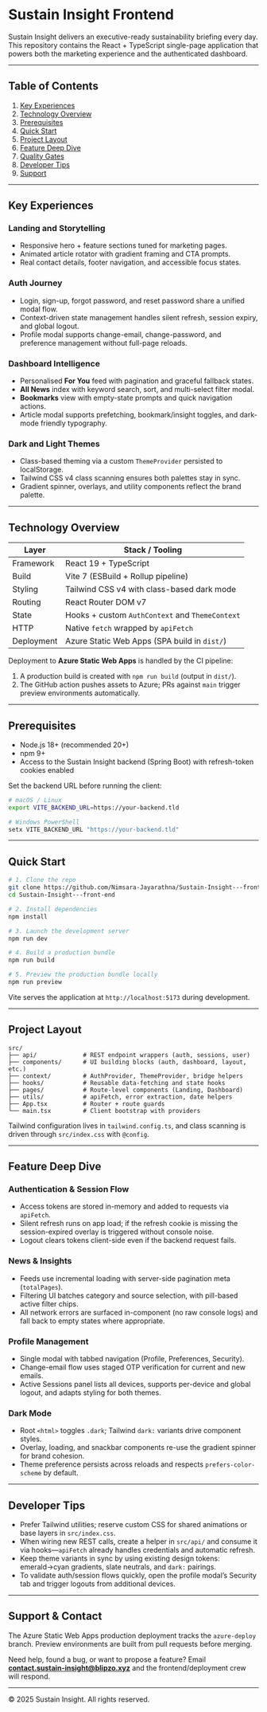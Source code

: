 # Sustain Insight Frontend

Sustain Insight delivers an executive-ready sustainability briefing every day.  
This repository contains the React + TypeScript single-page application that powers both the marketing experience and the authenticated dashboard.

---

## Table of Contents

1. [Key Experiences](#key-experiences)  
2. [Technology Overview](#technology-overview)  
3. [Prerequisites](#prerequisites)  
4. [Quick Start](#quick-start)  
5. [Project Layout](#project-layout)  
6. [Feature Deep Dive](#feature-deep-dive)  
7. [Quality Gates](#quality-gates)  
8. [Developer Tips](#developer-tips)  
9. [Support](#support)

---

## Key Experiences

### Landing and Storytelling
- Responsive hero + feature sections tuned for marketing pages.
- Animated article rotator with gradient framing and CTA prompts.
- Real contact details, footer navigation, and accessible focus states.

### Auth Journey
- Login, sign-up, forgot password, and reset password share a unified modal flow.
- Context-driven state management handles silent refresh, session expiry, and global logout.
- Profile modal supports change-email, change-password, and preference management without full-page reloads.

### Dashboard Intelligence
- Personalised **For You** feed with pagination and graceful fallback states.
- **All News** index with keyword search, sort, and multi-select filter modal.
- **Bookmarks** view with empty-state prompts and quick navigation actions.
- Article modal supports prefetching, bookmark/insight toggles, and dark-mode friendly typography.

### Dark and Light Themes
- Class-based theming via a custom `ThemeProvider` persisted to localStorage.
- Tailwind CSS v4 class scanning ensures both palettes stay in sync.
- Gradient spinner, overlays, and utility components reflect the brand palette.

---

## Technology Overview

| Layer            | Stack / Tooling                                  |
|------------------|--------------------------------------------------|
| Framework        | React 19 + TypeScript                            |
| Build            | Vite 7 (ESBuild + Rollup pipeline)               |
| Styling          | Tailwind CSS v4 with class-based dark mode       |
| Routing          | React Router DOM v7                              |
| State            | Hooks + custom `AuthContext` and `ThemeContext`  |
| HTTP             | Native `fetch` wrapped by `apiFetch`             |
| Deployment       | Azure Static Web Apps (SPA build in `dist/`)     |

Deployment to **Azure Static Web Apps** is handled by the CI pipeline:

1. A production build is created with `npm run build` (output in `dist/`).
2. The GitHub action pushes assets to Azure; PRs against `main` trigger preview environments automatically.

---

## Prerequisites

- Node.js 18+ (recommended 20+)
- npm 9+
- Access to the Sustain Insight backend (Spring Boot) with refresh-token cookies enabled

Set the backend URL before running the client:

```bash
# macOS / Linux
export VITE_BACKEND_URL=https://your-backend.tld

# Windows PowerShell
setx VITE_BACKEND_URL "https://your-backend.tld"
```

---

## Quick Start

```bash
# 1. Clone the repo
git clone https://github.com/Nimsara-Jayarathna/Sustain-Insight---front-end.git
cd Sustain-Insight---front-end

# 2. Install dependencies
npm install

# 3. Launch the development server
npm run dev

# 4. Build a production bundle
npm run build

# 5. Preview the production bundle locally
npm run preview
```

Vite serves the application at `http://localhost:5173` during development.

---

## Project Layout

```
src/
├── api/             # REST endpoint wrappers (auth, sessions, user)
├── components/      # UI building blocks (auth, dashboard, layout, etc.)
├── context/         # AuthProvider, ThemeProvider, bridge helpers
├── hooks/           # Reusable data-fetching and state hooks
├── pages/           # Route-level components (Landing, Dashboard)
├── utils/           # apiFetch, error extraction, date helpers
├── App.tsx          # Router + route guards
└── main.tsx         # Client bootstrap with providers
```

Tailwind configuration lives in `tailwind.config.ts`, and class scanning is driven through `src/index.css` with `@config`.

---

## Feature Deep Dive

### Authentication & Session Flow
- Access tokens are stored in-memory and added to requests via `apiFetch`.
- Silent refresh runs on app load; if the refresh cookie is missing the session-expired overlay is triggered without console noise.
- Logout clears tokens client-side even if the backend request fails.

### News & Insights
- Feeds use incremental loading with server-side pagination meta (`totalPages`).
- Filtering UI batches category and source selection, with pill-based active filter chips.
- All network errors are surfaced in-component (no raw console logs) and fall back to empty states where appropriate.

### Profile Management
- Single modal with tabbed navigation (Profile, Preferences, Security).
- Change-email flow uses staged OTP verification for current and new emails.
- Active Sessions panel lists all devices, supports per-device and global logout, and adapts styling for both themes.

### Dark Mode
- Root `<html>` toggles `.dark`; Tailwind `dark:` variants drive component styles.
- Overlay, loading, and snackbar components re-use the gradient spinner for brand cohesion.
- Theme preference persists across reloads and respects `prefers-color-scheme` by default.

---

## Developer Tips

- Prefer Tailwind utilities; reserve custom CSS for shared animations or base layers in `src/index.css`.
- When wiring new REST calls, create a helper in `src/api/` and consume it via hooks—`apiFetch` already handles credentials and automatic refresh.
- Keep theme variants in sync by using existing design tokens: emerald→cyan gradients, slate neutrals, and `dark:` pairings.
- To validate auth/session flows quickly, open the profile modal’s Security tab and trigger logouts from additional devices.

---

## Support & Contact

The Azure Static Web Apps production deployment tracks the `azure-deploy` branch. Preview environments are built from pull requests before merging.

Need help, found a bug, or want to propose a feature? Email **contact.sustain-insight@blipzo.xyz** and the frontend/deployment crew will respond.

---

© 2025 Sustain Insight. All rights reserved.
